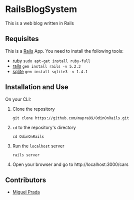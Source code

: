 # RailsBlogSystem
This is a web blog written in Rails
## Requisites
This is a [Rails](https://github.com/rails/rails) App. You need to install the following tools:

- [ruby](https://github.com/ruby/ruby)
`sudo apt-get install ruby-full`
- [rails](https://github.com/rails/rails)
`gem install rails -v 5.2.3`
- [sqlite](https://github.com/mackyle/sqlite)
`gem install sqlite3 -v 1.4.1`

## Installation and Use

On your CLI:

1. Clone the repository

   `git clone https://github.com/mapra99/OdinOnRails.git`

2. `cd` to the repository's directory

   `cd OdinOnRails`

3. Run the `localhost` server

   `rails server`

4. Open your browser and go to http://localhost:3000/cars

## Contributors

* [Miguel Prada](https://github.com/mapra99)
